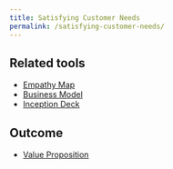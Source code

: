 ```yaml
---
title: Satisfying Customer Needs
permalink: /satisfying-customer-needs/
---
```


## Related tools

* [Empathy Map](https://manual.advancedproductowner.com/empathy-map/)
* [Business Model](https://manual.advancedproductowner.com/business-model/)
* [Inception Deck](https://manual.advancedproductowner.com/inception-deck/)

## Outcome

* [Value Proposition](https://manual.advancedproductowner.com/value-proposition/)
